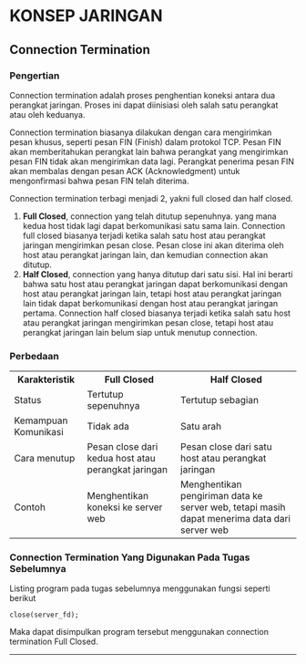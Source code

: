 # KONSEP JARINGAN
## Connection Termination
### Pengertian
Connection termination adalah proses penghentian koneksi antara dua perangkat jaringan. Proses ini dapat diinisiasi oleh salah satu perangkat atau oleh keduanya. 

Connection termination biasanya dilakukan dengan cara mengirimkan pesan khusus, seperti pesan FIN (Finish) dalam protokol TCP. Pesan FIN akan memberitahukan perangkat lain bahwa perangkat yang mengirimkan pesan FIN tidak akan mengirimkan data lagi. Perangkat penerima pesan FIN akan membalas dengan pesan ACK (Acknowledgment) untuk mengonfirmasi bahwa pesan FIN telah diterima. 

Connection termination terbagi menjadi 2, yakni full closed dan half closed.

1. **Full Closed**, connection yang telah ditutup sepenuhnya. yang mana kedua host tidak lagi dapat berkomunikasi satu sama lain. Connection full closed biasanya terjadi ketika salah satu host atau perangkat jaringan mengirimkan pesan close. Pesan close ini akan diterima oleh host atau perangkat jaringan lain, dan kemudian connection akan ditutup.
2. **Half Closed**, connection yang hanya ditutup dari satu sisi. Hal ini berarti bahwa satu host atau perangkat jaringan dapat berkomunikasi dengan host atau perangkat jaringan lain, tetapi host atau perangkat jaringan lain tidak dapat berkomunikasi dengan host atau perangkat jaringan pertama. Connection half closed biasanya terjadi ketika salah satu host atau perangkat jaringan mengirimkan pesan close, tetapi host atau perangkat jaringan lain belum siap untuk menutup connection.

### Perbedaan
<table>
<tr>
    <th>Karakteristik</th>
    <th>Full Closed</th>
    <th>Half Closed</th>
</tr>
<tr>
<td>Status</td>
<td>Tertutup sepenuhnya</td>
<td>Tertutup sebagian</td>
</tr>
<tr>
    <td>Kemampuan Komunikasi</td>
    <td>Tidak ada</td>
    <td>Satu arah</td>
</tr>
<tr>
    <td>Cara menutup</td>
    <td>Pesan close dari kedua host atau perangkat jaringan</td>
    <td>Pesan close dari satu host atau perangkat jaringan</td>
</tr>
<tr>
    <td>Contoh</td>
    <td>Menghentikan koneksi ke server web</td>
    <td>Menghentikan pengiriman data ke server web, tetapi masih dapat menerima data dari server web</td>
</tr>
</table>

### Connection Termination Yang Digunakan Pada Tugas Sebelumnya
Listing program pada tugas sebelumnya menggunakan fungsi seperti berikut
```
close(server_fd);
```
Maka dapat disimpulkan program tersebut menggunakan connection termination Full Closed.
***
